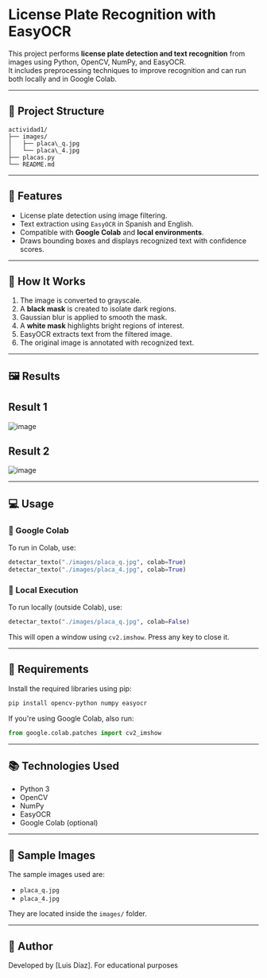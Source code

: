 # License Plate Recognition with EasyOCR

This project performs **license plate detection and text recognition** from images using Python, OpenCV, NumPy, and EasyOCR.  
It includes preprocessing techniques to improve recognition and can run both locally and in Google Colab.

---

## 📁 Project Structure
```
actividad1/
├── images/
│   ├── placa\_q.jpg
│   └── placa\_4.jpg
├── placas.py
└── README.md
```

---

## 🚀 Features

- License plate detection using image filtering.
- Text extraction using `EasyOCR` in Spanish and English.
- Compatible with **Google Colab** and **local environments**.
- Draws bounding boxes and displays recognized text with confidence scores.

---

## 🧠 How It Works

1. The image is converted to grayscale.
2. A **black mask** is created to isolate dark regions.
3. Gaussian blur is applied to smooth the mask.
4. A **white mask** highlights bright regions of interest.
5. EasyOCR extracts text from the filtered image.
6. The original image is annotated with recognized text.

---

## 🖼️ Results

## Result 1
![image](https://github.com/user-attachments/assets/c642af48-4479-49b6-bbf0-e46d1d7018b9)

## Result 2
![image](https://github.com/user-attachments/assets/be58b4ee-8bfa-4bcc-9c1e-dad1070ca766)

---

## 💻 Usage

### 🔹 Google Colab

To run in Colab, use:

```python
detectar_texto("./images/placa_q.jpg", colab=True)
detectar_texto("./images/placa_4.jpg", colab=True)
```

### 🔹 Local Execution

To run locally (outside Colab), use:

```python
detectar_texto("./images/placa_q.jpg", colab=False)
```

This will open a window using `cv2.imshow`. Press any key to close it.

---

## 🔧 Requirements

Install the required libraries using pip:

```bash
pip install opencv-python numpy easyocr
```

If you're using Google Colab, also run:

```python
from google.colab.patches import cv2_imshow
```

---

## 📚 Technologies Used

* Python 3
* OpenCV
* NumPy
* EasyOCR
* Google Colab (optional)

---

## 📸 Sample Images

The sample images used are:

* `placa_q.jpg`
* `placa_4.jpg`

They are located inside the `images/` folder.

---

## 📝 Author

Developed by \[Luis Díaz].
For educational purposes